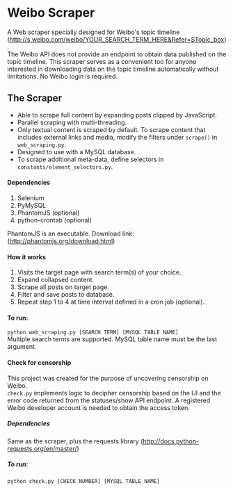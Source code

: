 # Weibo Scraper
A Web scraper specially designed for Weibo's topic timeline (http://s.weibo.com/weibo/YOUR_SEARCH_TERM_HERE&Refer=STopic_box).<br />The Weibo API does not provide an endpoint to obtain data published on the topic timeline. This scraper serves as a convenient too for anyone interested in downloading data on the topic timeline automatically without limitations. No Weibo login is required. 
 ## The Scraper
* Able to scrape full content by expanding posts clipped by JavaScript.
* Parallel scraping with multi-threading.
* Only textual content is scraped by default. To scrape content that includes external links and media, modify the filters under `scrape()` in `web_scraping.py`.
* Designed to use with a MySQL database.
* To scrape additional meta-data, define selectors in `constants/element_selectors.py`.
#### Dependencies
1. Selenium
2. PyMySQL
3. PhantomJS (optional)
4. python-crontab (optional) 

PhantomJS is an executable. Download link: (http://phantomjs.org/download.html)
 #### How it works
1. Visits the target page with search term(s) of your choice.
2. Expand collapsed content.
3. Scrape all posts on target page.
4. Filter and save posts to database.
5. Repeat step 1 to 4 at time interval defined in a cron job (optional).
 #### To run:
`python web_scraping.py [SEARCH TERM] [MYSQL TABLE NAME]` <br />Multiple search terms are supported. MySQL table name must be the last argument.
 #### Check for censorship
 This project was created for the purpose of uncovering censorship on Weibo. <br /> `check.py` implements logic to decipher censorship based on the UI and the error code returned from the statuses/show API endpoint. A registered Weibo developer account is needed to obtain the access token. 
##### Dependencies
Same as the scraper, plus the requests library (http://docs.python-requests.org/en/master/)
##### To run:
`python check.py [CHECK NUMBER] [MYSQL TABLE NAME]`